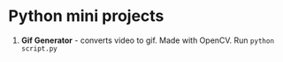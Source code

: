 # Python mini projects

1. **Gif Generator** - converts video to gif. Made with OpenCV. 
 Run ```python script.py``` 
